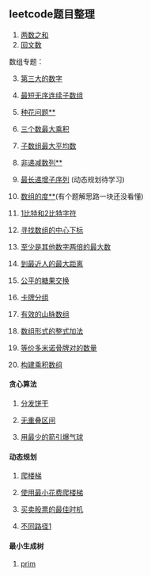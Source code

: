 ## leetcode题目整理

1. [两数之和](leet/two_num.md)
2. [回文数](leet/palindrome_number.md)

数组专题：

3. [第三大的数字](leet/third_maxnum.md)

4. [最短无序连续子数组](leet/shortest_unsorted_array.md)

5. [种花问题**](leet/can_place_flowers.md)

6. [三个数最大乘积](leet/max_of_three_numbers.md)

7. [子数组最大平均数](leet/max_average_subarray.md)

8. [非递减数列**](leet/no_decrease_array.md)

9. [最长递增子序列](leet/longest_increase_array.md) (动态规划待学习)

10. [数组的度**](leet/degree_of_array.md)(有个题解思路一块还没看懂)

11. [1比特和2比特字符](leet/one_and_two_bit_char.md)

12. [寻找数组的中心下标](leet/find-pivot-index.md)

13. [至少是其他数字两倍的最大数](leet/largest-number-at-least-twice-of-others.md)

14. [到最近人的最大距离](leet/Maximize_Distance_to_Closest_Person.md)

15. [公平的糖果交换](leet/Fair_Candy_Swap.md)

16. [卡牌分组](leet/kapaifenzu.md)

17. [有效的山脉数组](leet/shanmai.md)

18. [数组形式的整式加法](leet/shuzuxingshi.md)

19. [等价多米诺骨牌对的数量](leet/dengjia.md)

20. [构建乘积数组](leet/chengji.md)

#### 贪心算法

1. [分发饼干](leet/fenfabinggan.md)

2. [无重叠区间](leet/qujian.md)

3. [用最少的箭引爆气球](leet/yinbao.md)

#### 动态规划

1. [爬楼梯](leet/palouti.md)

2. [使用最小花费爬楼梯](leet/zuixiaohuafei.md)

3. [买卖股票的最佳时机](leet/maimaigupiao.md)

4. [不同路径1](leet/butonglujing1.md)

#### 最小生成树

1. [prim](leet/prim.md)